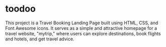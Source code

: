 # toodoo
This project is a Travel Booking Landing Page built using HTML, CSS, and Font Awesome icons.
It serves as a simple and attractive homepage for a travel website, "mytrip," where users can explore destinations, book flights and hotels, and get travel advice.

